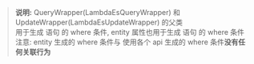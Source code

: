 > **说明:**
> QueryWrapper(LambdaEsQueryWrapper) 和 UpdateWrapper(LambdaEsUpdateWrapper) 的父类<br />用于生成 语句 的 where 条件, entity 属性也用于生成 语句 的 where 条件<br />注意: entity 生成的 where 条件与 使用各个 api 生成的 where 条件**没有任何关联行为**

